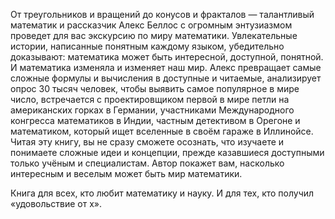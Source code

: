 От треугольников и вращений до конусов и фракталов — талантливый математик и рассказчик Алекс Беллос с огромным энтузиазмом проведет для вас экскурсию по миру математики.
Увлекательные истории, написанные понятным каждому языком, убедительно доказывают: математика может быть интересной, доступной, понятной. И математика изменяла и изменяет наш мир.
Алекс превращает самые сложные формулы и вычисления в доступные и читаемые, анализирует опрос 30 тысяч человек, чтобы выявить самое популярное в мире число, встречается с проектировщиком первой в мире петли на американских горках в Германии, участниками Международного конгресса математиков в Индии, частным детективом в Орегоне и математиком, который ищет вселенные в своём гараже в Иллинойсе.
Читая эту книгу, вы не сразу сможете осознать, что изучаете и понимаете сложные идеи и концепции, прежде казавшиеся доступными только учёным и специалистам. Автор покажет вам, насколько интересным и веселым может быть мир математики.

Книга для всех, кто любит математику и науку. И для тех, кто получил «удовольствие от x».